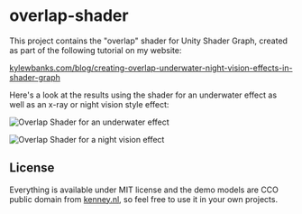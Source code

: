 # overlap-shader

This project contains the "overlap" shader for Unity Shader Graph, created as part of the following tutorial on my website: 

[kylewbanks.com/blog/creating-overlap-underwater-night-vision-effects-in-shader-graph](https://kylewbanks.com/blog/creating-overlap-underwater-night-vision-effects-in-shader-graph)

Here's a look at the results using the shader for an underwater effect as well as an x-ray or night vision style effect:

![Overlap Shader for an underwater effect](https://kylewbanks.com/images/post/shader-graph-water-overlap.gif)

![Overlap Shader for a night vision effect](https://kylewbanks.com/images/post/shader-graph-night-vision.gif)

## License

Everything is available under MIT license and the demo models are CCO public domain from [kenney.nl](https://kenney.nl), so feel free to use it in your own projects.
 
